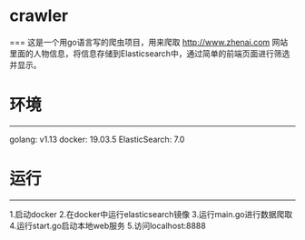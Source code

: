 # crawler
===
这是一个用go语言写的爬虫项目，用来爬取 http://www.zhenai.com 网站里面的人物信息，将信息存储到Elasticsearch中，通过简单的前端页面进行筛选并显示。

# 环境
---
golang: v1.13
docker: 19.03.5
ElasticSearch: 7.0

# 运行
---
1.启动docker
2.在docker中运行elasticsearch镜像
3.运行main.go进行数据爬取
4.运行start.go启动本地web服务
5.访问localhost:8888

